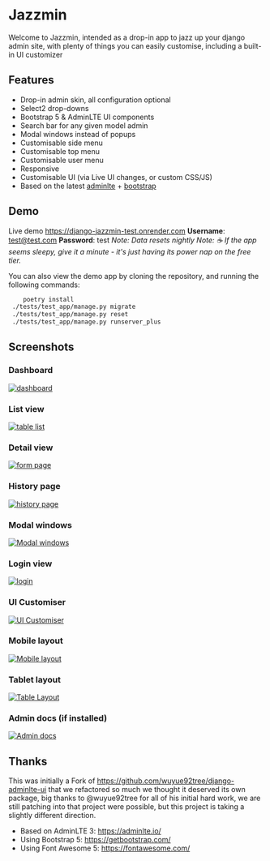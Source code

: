 # Jazzmin

Welcome to Jazzmin, intended as a drop-in app to jazz up your django admin site, with plenty of things you can easily
customise, including a built-in UI customizer

## Features

- Drop-in admin skin, all configuration optional
- Select2 drop-downs
- Bootstrap 5 & AdminLTE UI components
- Search bar for any given model admin
- Modal windows instead of popups
- Customisable side menu
- Customisable top menu
- Customisable user menu
- Responsive
- Customisable UI (via Live UI changes, or custom CSS/JS)
- Based on the latest [adminlte](https://adminlte.io/) + [bootstrap](https://getbootstrap.com/)

## Demo
Live demo https://django-jazzmin-test.onrender.com
**Username**: test@test.com
**Password**: test
*Note: Data resets nightly*
*Note: ☕ If the app seems sleepy, give it a minute - it's just having its power nap on the free tier.*

You can also view the demo app by cloning the repository, and running the following commands:

```bash
    poetry install
 ./tests/test_app/manage.py migrate
 ./tests/test_app/manage.py reset
 ./tests/test_app/manage.py runserver_plus
```

## Screenshots

### Dashboard

[![dashboard](./img/dashboard.png)](./img/dashboard.png)

### List view

[![table list](./img/list_view.png)](./img/list_view.png)

### Detail view

[![form page](./img/detail_view.png)](./img/detail_view.png)

### History page

[![history page](./img/history_page.png)](./img/history_page.png)

### Modal windows

[![Modal windows](./img/related_modal_bootstrap.png)](./img/related_modal_bootstrap.png)

### Login view

[![login](./img/login.png)](./img/login.png)

### UI Customiser

[![UI Customiser](./img/ui_customiser.png)](./img/ui_customiser.png)

### Mobile layout

[![Mobile layout](./img/dashboard_mobile.png)](./img/dashboard_mobile.png)

### Tablet layout

[![Table Layout](./img/dashboard_tablet.png)](./img/dashboard_tablet.png)

### Admin docs (if installed)

[![Admin docs](./img/admin_docs.png)](./img/admin_docs.png)

## Thanks

This was initially a Fork of <https://github.com/wuyue92tree/django-adminlte-ui> that we refactored so much we thought it
deserved its own package, big thanks to @wuyue92tree for all of his initial hard work, we are still patching into that
project were possible, but this project is taking a slightly different direction.

- Based on AdminLTE 3: <https://adminlte.io/>
- Using Bootstrap 5: <https://getbootstrap.com/>
- Using Font Awesome 5: <https://fontawesome.com/>
